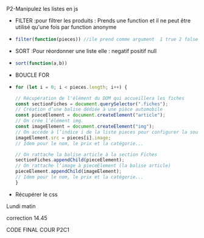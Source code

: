 P2-Manipulez les listes en js

* FILTER :pour filtrer les produits   : Prends une function et il ne peut être utilisé qu'une fois  par function anonyme
* ```js
  filter(function(pieces)) //ile prend comme argument  1 true 2 false 
  ```
* SORT :Pour réordonner une liste elle :  negatif positif  null
* ```js
  sort(function(a,b))
  ```
* BOUCLE FOR
* ```js
  for (let i = 0; i < pieces.length; i++) {

  // Récupération de l'élément du DOM qui accueillera les fiches
  const sectionFiches = document.querySelector(".fiches");
  // Création d’une balise dédiée à une pièce automobile
  const pieceElement = document.createElement("article");
  // On crée l’élément img.
  const imageElement = document.createElement("img");
  // On accède à l’indice i de la liste pieces pour configurer la source de l’image.
  imageElement.src = pieces[i].image;
  // Idem pour le nom, le prix et la catégorie...

  // On rattache la balise article à la section Fiches
  sectionFiches.appendChild(pieceElement);
  // On rattache l’image à pieceElement (la balise article)
  pieceElement.appendChild(imageElement);
  // Idem pour le nom, le prix et la catégorie...
  }
  ```
* Récupérer le css

Lundi matin

correction 14.45

CODE FINAL COUR P2C1
